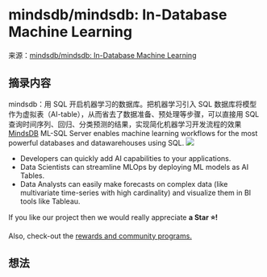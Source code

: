 # mindsdb/mindsdb: In-Database Machine Learning
来源：[mindsdb/mindsdb: In-Database Machine Learning](https://github.com/mindsdb/mindsdb)

## 摘录内容

mindsdb：用 SQL 开启机器学习的数据库。把机器学习引入 SQL 数据库将模型作为虚拟表（AI-table），从而省去了数据准备、预处理等步骤，可以直接用 SQL 查询时间序列、回归、分类预测的结果，实现简化机器学习开发流程的效果
[MindsDB](https://mindsdb.com?utm_medium=community&utm_source=github&utm_campaign=mindsdb%20repo) ML-SQL Server enables machine learning workflows for the most powerful databases and datawarehouses using SQL. [![](https://camo.githubusercontent.com/90bc908826728c0e4261acfff5619fd732c7be2b2a00624fce6363c9a3623c90/68747470733a2f2f696d672e736869656c64732e696f2f747769747465722f75726c2f687474702f736869656c64732e696f2e7376673f7374796c653d736f6369616c)
](https://twitter.com/intent/tweet?text=Machine%20Learning%20inside%20Databases%20&url=https://www.mindsdb.com&via=mindsdb&hashtags=ai,ml,machine_learning,neural_networks,databases,sql)

-   Developers can quickly add AI capabilities to your applications.
-   Data Scientists can streamline MLOps by deploying ML models as AI Tables.
-   Data Analysts can easily make forecasts on complex data (like multivariate time-series with high cardinality) and visualize them in BI tools like Tableau.

If you like our project then we would really appreciate **a Star ⭐!**

Also, check-out the [rewards and community programs.](https://mindsdb.com/community?utm_medium=community&utm_source=github&utm_campaign=mindsdb%20repo)

## 想法

